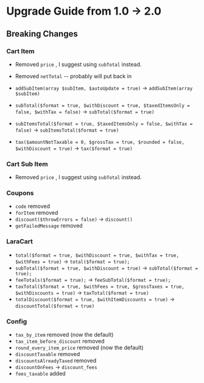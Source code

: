 # Upgrade Guide from 1.0 -> 2.0

## Breaking Changes

### Cart Item

* Removed `price` , I suggest using `subTotal` instead.
* Removed `netTotal` -- probably will put back in

* `addSubItem(array $subItem, $autoUpdate = true)` -> `addSubItem(array $subItem)`
* `subTotal($format = true, $withDiscount = true, $taxedItemsOnly = false, $withTax = false)` -> `subTotal($format = true)`
* `subItemsTotal($format = true, $taxedItemsOnly = false, $withTax = false)` -> `subItemsTotal($format = true)`
* `tax($amountNotTaxable = 0, $grossTax = true, $rounded = false, $withDiscount = true)` -> `tax($format = true)`

### Cart Sub Item

* Removed `price` , I suggest using `subTotal` instead.

### Coupons

* `code` removed
* `forItem` removed
* `discount($throwErrors = false)` -> `discount()`
* `getFailedMessage` removed
  
### LaraCart

* `total($format = true, $withDiscount = true, $withTax = true, $withFees = true)` -> `total($format = true);`
* `subTotal($format = true, $withDiscount = true)` -> `subTotal($format = true);`
* `feeTotals($format = true);` -> `feeSubTotal($format = true);`
* `taxTotal($format = true, $withFees = true, $grossTaxes = true, $withDiscounts = true)` -> `taxTotal($format = true)`
* `totalDiscount($format = true, $withItemDiscounts = true)` -> `discountTotal($format = true)`

### Config

* `tax_by_item` removed (now the default)
* `tax_item_before_discount` removed
* `round_every_item_price` removed (now the default)
* `discountTaxable` removed
* `discountsAlreadyTaxed` removed
* `discountOnFees` -> `discount_fees`
* `fees_taxable` added